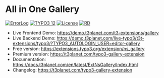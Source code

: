 # All in One Gallery

[![ErrorLog](https://img.shields.io/badge/stable-v12.1.0-green?style=flat-square)](https://github.com/nitsan-technologies/ns_gallery/tree/12.1.0) [![TYPO3 12](https://img.shields.io/badge/TYPO3-12-orange.svg?style=flat-square)](https://get.typo3.org/version/12) [![License](https://img.shields.io/github/license/TYPO3-Documentation/tea?style=flat-square)](https://www.gnu.org/licenses/gpl-3.0.en.html) [![RD](https://img.shields.io/badge/T3Planet-Gallery-50b99a?style=flat-square)](https://t3planet.com/typo3-gallery-extension)

- Live Frontend Demo: https://demo.t3planet.com/t3-extensions/gallery
- Live Backend Demo: https://demo.t3planet.com/live-typo3/t3t-extensions/typo3/?TYPO3_AUTOLOGIN_USER=editor-gallery
- Free version: https://extensions.typo3.org/extension/ns_gallery
- Premium version: https://t3planet.com/typo3-gallery-extension
- Documentation: https://docs.t3planet.com/en/latest/ExtNsGallery/Index.html
- Changelog: https://t3planet.com/typo3-gallery-extension

